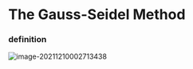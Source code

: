 # The Gauss-Seidel Method

### definition

![image-20211210002713438](C:\Users\dell\AppData\Roaming\Typora\typora-user-images\image-20211210002713438.png)

